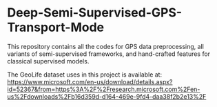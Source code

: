 # Deep-Semi-Supervised-GPS-Transport-Mode

This repository contains all the codes for GPS data preprocessing, all variants of semi-supervised frameworks, and hand-crafted features for classical supervised models. 

The GeoLife dataset uses in this project is available at: https://www.microsoft.com/en-us/download/details.aspx?id=52367&from=https%3A%2F%2Fresearch.microsoft.com%2Fen-us%2Fdownloads%2Fb16d359d-d164-469e-9fd4-daa38f2b2e13%2F
